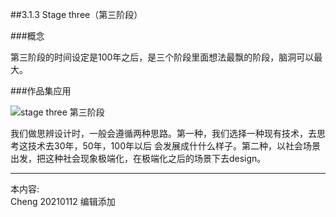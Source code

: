 
##3.1.3 Stage three（第三阶段）

###概念

第三阶段的时间设定是100年之后，是三个阶段里面想法最飘的阶段，脑洞可以最大。


###作品集应用

![stage three 第三阶段](http://kitpic.makebi.net/2021/cdsd_14.jpg)

我们做思辨设计时，一般会遵循两种思路。第一种，我们选择一种现有技术，去思考这技术去30年，50年，100年以后 会发展成什什么样⼦。第二种，以社会场景出发，把这种社会现象极端化，在极端化之后的场景下去design。

---
本内容:  
Cheng 20210112 编辑添加
